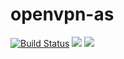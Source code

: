 # openvpn-as

[![Build Status](https://travis-ci.org/jrrombaldo/openvpn-as.svg?branch=master)](https://travis-ci.org/jrrombaldo/openvpn-as)
[![](https://images.microbadger.com/badges/version/jrromb/openvpn-as.svg)](https://microbadger.com/images/jrromb/openvpn-as "Get your own version badge on microbadger.com")
[![](https://images.microbadger.com/badges/image/jrromb/openvpn-as.svg)](https://microbadger.com/images/jrromb/openvpn-as "Get your own image badge on microbadger.com")


